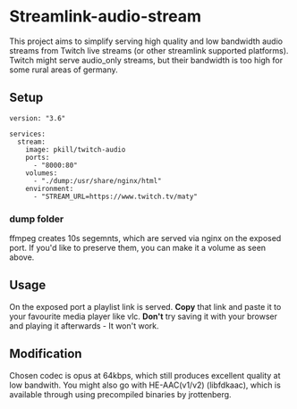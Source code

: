 # Streamlink-audio-stream
This project aims to simplify serving high quality and low bandwidth audio streams from Twitch live streams (or other streamlink supported platforms). Twitch might serve audio_only streams, but their bandwidth is too high for some rural areas of germany.

## Setup
```
version: "3.6"

services:
  stream:
    image: pkill/twitch-audio
    ports:
      - "8000:80"
    volumes:
      - "./dump:/usr/share/nginx/html"
    environment:
      - "STREAM_URL=https://www.twitch.tv/maty"
```
### dump folder
ffmpeg creates 10s segemnts, which are served via nginx on the exposed port. If you'd like to preserve them, you can make it a volume as seen above.

## Usage

On the exposed port a playlist link is served. **Copy** that link and paste it to your favourite media player like vlc. **Don't** try saving it with your browser and playing it afterwards - It won't work.

## Modification

Chosen codec is opus at 64kbps, which still produces excellent quality at low bandwith. You might also go with HE-AAC(v1/v2) (libfdkaac), which is available through using precompiled binaries by jrottenberg.
